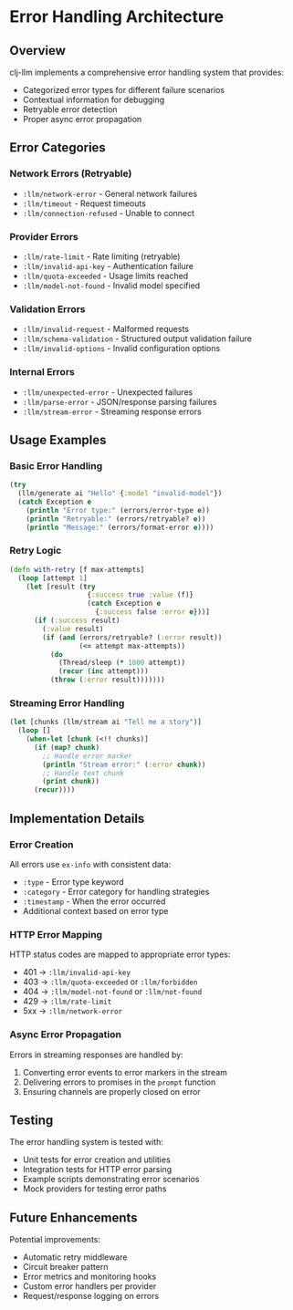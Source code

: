 # Error Handling Architecture

## Overview

clj-llm implements a comprehensive error handling system that provides:
- Categorized error types for different failure scenarios
- Contextual information for debugging
- Retryable error detection
- Proper async error propagation

## Error Categories

### Network Errors (Retryable)
- `:llm/network-error` - General network failures
- `:llm/timeout` - Request timeouts
- `:llm/connection-refused` - Unable to connect

### Provider Errors
- `:llm/rate-limit` - Rate limiting (retryable)
- `:llm/invalid-api-key` - Authentication failure
- `:llm/quota-exceeded` - Usage limits reached
- `:llm/model-not-found` - Invalid model specified

### Validation Errors
- `:llm/invalid-request` - Malformed requests
- `:llm/schema-validation` - Structured output validation failure
- `:llm/invalid-options` - Invalid configuration options

### Internal Errors
- `:llm/unexpected-error` - Unexpected failures
- `:llm/parse-error` - JSON/response parsing failures
- `:llm/stream-error` - Streaming response errors

## Usage Examples

### Basic Error Handling
```clojure
(try
  (llm/generate ai "Hello" {:model "invalid-model"})
  (catch Exception e
    (println "Error type:" (errors/error-type e))
    (println "Retryable:" (errors/retryable? e))
    (println "Message:" (errors/format-error e))))
```

### Retry Logic
```clojure
(defn with-retry [f max-attempts]
  (loop [attempt 1]
    (let [result (try
                   {:success true :value (f)}
                   (catch Exception e
                     {:success false :error e}))]
      (if (:success result)
        (:value result)
        (if (and (errors/retryable? (:error result))
                 (<= attempt max-attempts))
          (do
            (Thread/sleep (* 1000 attempt))
            (recur (inc attempt)))
          (throw (:error result)))))))
```

### Streaming Error Handling
```clojure
(let [chunks (llm/stream ai "Tell me a story")]
  (loop []
    (when-let [chunk (<!! chunks)]
      (if (map? chunk)
        ;; Handle error marker
        (println "Stream error:" (:error chunk))
        ;; Handle text chunk
        (print chunk))
      (recur))))
```

## Implementation Details

### Error Creation
All errors use `ex-info` with consistent data:
- `:type` - Error type keyword
- `:category` - Error category for handling strategies
- `:timestamp` - When the error occurred
- Additional context based on error type

### HTTP Error Mapping
HTTP status codes are mapped to appropriate error types:
- 401 → `:llm/invalid-api-key`
- 403 → `:llm/quota-exceeded` or `:llm/forbidden`
- 404 → `:llm/model-not-found` or `:llm/not-found`
- 429 → `:llm/rate-limit`
- 5xx → `:llm/network-error`

### Async Error Propagation
Errors in streaming responses are handled by:
1. Converting error events to error markers in the stream
2. Delivering errors to promises in the `prompt` function
3. Ensuring channels are properly closed on error

## Testing

The error handling system is tested with:
- Unit tests for error creation and utilities
- Integration tests for HTTP error parsing
- Example scripts demonstrating error scenarios
- Mock providers for testing error paths

## Future Enhancements

Potential improvements:
- Automatic retry middleware
- Circuit breaker pattern
- Error metrics and monitoring hooks
- Custom error handlers per provider
- Request/response logging on errors